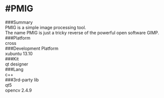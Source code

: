 #PMIG
=================================  

###Summary  
PMIG is a simple image processing tool.  
The name PMIG is just a tricky reverse of the powerful open software GIMP.  
###Platform  
cross  
###Development Platform  
xubuntu 13.10   
###Kit  
qt designer  
###Lang  
c++  
###3rd-party lib  
qt5  
opencv 2.4.9  

